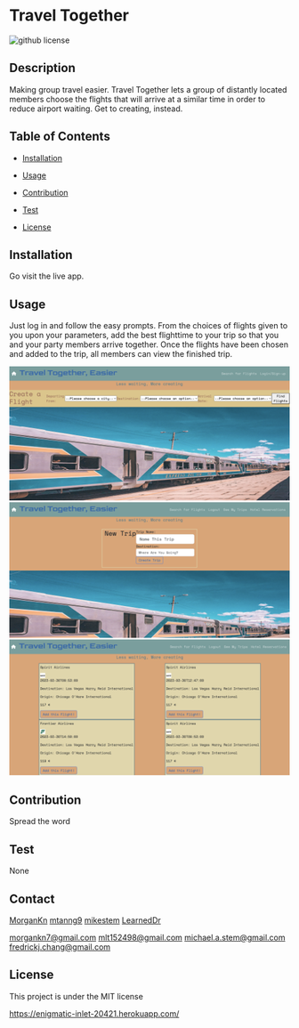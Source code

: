 # Travel Together

 ![github license](https://img.shields.io/badge/license-MIT-blue.svg)
## Description
Making group travel easier.  Travel Together lets a group of distantly located members choose the flights that will arrive at a similar time in order to reduce airport waiting.  Get to creating, instead.
## Table of Contents
* [Installation](#installation)
* [Usage](#usage)
* [Contribution](#contribution)
* [Test](#test)

 * [License](#license)
    
    

## Installation
Go visit the live app.

## Usage
Just log in and follow the easy prompts.  From the choices of flights given to you upon your parameters, add the best flighttime to your trip so that you and your party members arrive together.  Once the flights have been chosen and added to the trip, all members can view the finished trip.

![Flight Info Page ](assets/images/Screenshot%202023-03-20%20at%209.11.34%20PM.png)
![Dashboard](assets/images/Screenshot%202023-03-20%20at%209.14.24%20PM.png)
![Search Results ](assets/images/Screenshot%202023-03-20%20at%209.15.31%20PM.png)


## Contribution
Spread the word

## Test
None

## Contact
  [MorganKn](https://github.com/MorganKn)
  [mtanng9](https://github.com/mtanng9)
  [mikestem](https://github.com/mikestem)
  [LearnedDr](https://github.com/LearnedDr)

  [morgankn7@gmail.com](mailto:morgankn7@gmail.com)
  [mlt152498@gmail.com](mailto:mlt152498@gmail.com)
  [michael.a.stem@gmail.com](mailto:michael.a.stem@gmail.com)
  [fredrickj.chang@gmail.com](mailto:fredrickj.chang@gmail.com)





## License
This project is under the MIT license

https://enigmatic-inlet-20421.herokuapp.com/